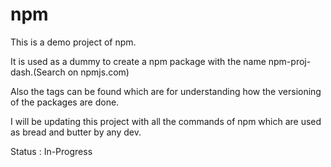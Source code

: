 # npm
This is a demo project of npm.

It is used as a dummy to create a npm package with the name npm-proj-dash.(Search on npmjs.com)

Also the tags can be found which are for understanding how the versioning of the packages are done.

I will be updating this project with all the commands of npm which are used as bread and butter by any dev.

Status : In-Progress
